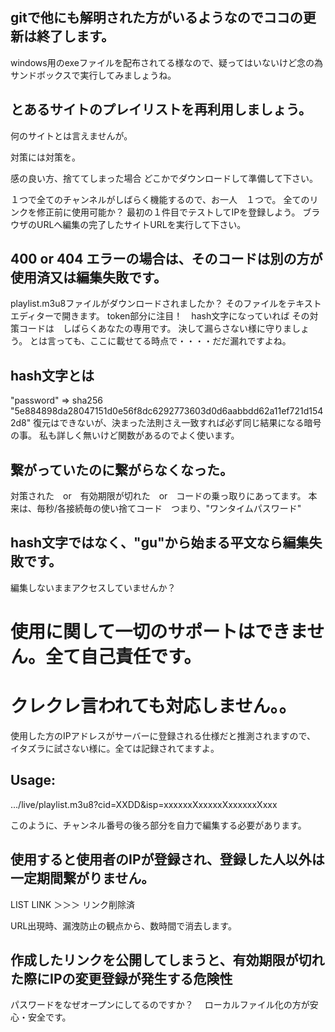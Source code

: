 ## gitで他にも解明された方がいるようなのでココの更新は終了します。
windows用のexeファイルを配布されてる様なので、疑ってはいないけど念の為サンドボックスで実行してみましょうね。

## とあるサイトのプレイリストを再利用しましょう。
何のサイトとは言えませんが。

対策には対策を。

感の良い方、捨ててしまった場合 どこかでダウンロードして準備して下さい。


１つで全てのチャンネルがしばらく機能するので、お一人　１つで。
全てのリンクを修正前に使用可能か？
最初の１件目でテストしてIPを登録しよう。
ブラウザのURLへ編集の完了したサイトURLを実行して下さい。

## 400 or 404 エラーの場合は、そのコードは別の方が使用済又は編集失敗です。
playlist.m3u8ファイルがダウンロードされましたか？
そのファイルをテキストエディターで開きます。
token部分に注目！　hash文字になっていれば
その対策コードは　しばらくあなたの専用です。
決して漏らさない様に守りましょう。
とは言っても、ここに載せてる時点で・・・・だだ漏れですよね。

## hash文字とは
"password" ⇒ sha256 "5e884898da28047151d0e56f8dc6292773603d0d6aabbdd62a11ef721d1542d8" 
復元はできないが、決まった法則さえ一致すれば必ず同じ結果になる暗号の事。
私も詳しく無いけど関数があるのでよく使います。

## 繋がっていたのに繋がらなくなった。
対策された　or　有効期限が切れた　or　コードの乗っ取りにあってます。
本来は、毎秒/各接続毎の使い捨てコード　つまり、"ワンタイムパスワード"

## hash文字ではなく、"gu"から始まる平文なら編集失敗です。
編集しないままアクセスしていませんか？

# 使用に関して一切のサポートはできません。全て自己責任です。
# クレクレ言われても対応しません。。

使用した方のIPアドレスがサーバーに登録される仕様だと推測されますので、
イタズラに試さない様に。全ては記録されてますよ。

## Usage:
.../live/playlist.m3u8?cid=XXDD&isp=xxxxxxXxxxxxXxxxxxxXxxx

このように、チャンネル番号の後ろ部分を自力で編集する必要があります。


## 使用すると使用者のIPが登録され、登録した人以外は一定期間繋がりません。

LIST LINK ＞＞＞ リンク削除済

URL出現時、漏洩防止の観点から、数時間で消去します。

## 作成したリンクを公開してしまうと、有効期限が切れた際にIPの変更登録が発生する危険性
パスワードをなぜオープンにしてるのですか？　
ローカルファイル化の方が安心・安全です。
